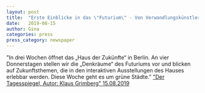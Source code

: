 ```yaml
---
layout: post
title:  "Erste Einblicke in das \"Futurium\" - Von Verwandlungskünstlern, Energiefängern und Naturtalenten"
date:   2019-08-15
author: Gina
categories: press
press_category: newspaper
---
```

"In drei Wochen öffnet das „Haus der Zukünfte“ in Berlin. An vier Donnerstagen stellen wir die „Denkräume“ des Futuriums vor und blicken auf Zukunftsthemen, die in den interaktiven Ausstellungen des Hauses erlebbar werden. Diese Woche geht es um grüne Städte."
<a href="https://www.tagesspiegel.de/berlin/serie-erste-einblicke-in-das-futurium-von-verwandlungskuenstlern-energiefaengern-und-naturtalenten/24903892.html" target="_blank">"Der Tagesspiegel, Autor: Klaus Grimberg" 15.08.2019</a>
